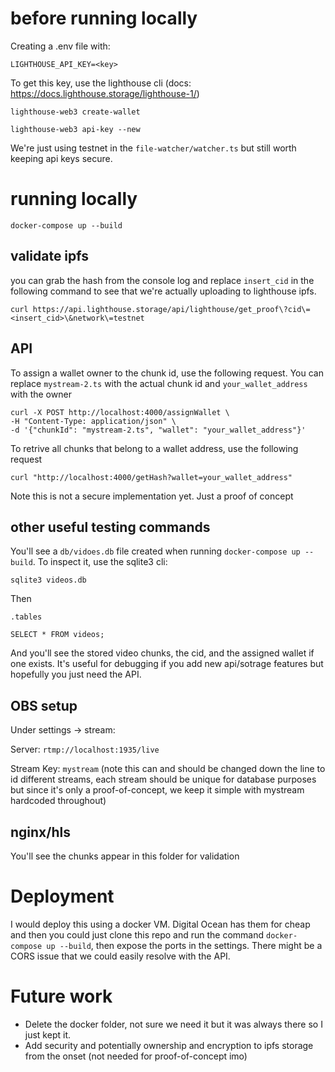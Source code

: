 # before running locally
Creating a .env file with:

```
LIGHTHOUSE_API_KEY=<key>
```

To get this key, use the lighthouse cli (docs: https://docs.lighthouse.storage/lighthouse-1/)

```
lighthouse-web3 create-wallet    
```

```
lighthouse-web3 api-key --new   
```

We're just using testnet in the `file-watcher/watcher.ts` but still worth keeping api keys secure.

# running locally

```docker-compose up --build```


## validate ipfs
you can grab the hash from the console log and replace `insert_cid` in the following command to see that we're actually uploading to lighthouse ipfs.

```
curl https://api.lighthouse.storage/api/lighthouse/get_proof\?cid\=<insert_cid>\&network\=testnet
```

## API
To assign a wallet owner to the chunk id, use the following request. You can replace `mystream-2.ts` with the actual chunk id and `your_wallet_address` with the owner

```
curl -X POST http://localhost:4000/assignWallet \
-H "Content-Type: application/json" \
-d '{"chunkId": "mystream-2.ts", "wallet": "your_wallet_address"}'
```


To retrive all chunks that belong to a wallet address, use the following request

```
curl "http://localhost:4000/getHash?wallet=your_wallet_address"
```

Note this is not a secure implementation yet. Just a proof of concept


## other useful testing commands

You'll see a `db/vidoes.db` file created when running `docker-compose up --build`. To inspect it, use the sqlite3 cli:

```
sqlite3 videos.db
```

Then 

```
.tables
```

```
SELECT * FROM videos;
```

And you'll see the stored video chunks, the cid, and the assigned wallet if one exists. It's useful for debugging if you add new api/sotrage features but hopefully you just need the API.

## OBS setup

Under settings -> stream:

Server: `rtmp://localhost:1935/live`

Stream Key: `mystream` (note this can and should be changed down the line to id different streams, each stream should be unique for database purposes but since it's only a proof-of-concept, we keep it simple with mystream hardcoded throughout)

## nginx/hls

You'll see the chunks appear in this folder for validation

# Deployment

I would deploy this using a docker VM. Digital Ocean has them for cheap and then you could just clone this repo and run the command `docker-compose up --build`, then expose the ports in the settings. There might be a CORS issue that we could easily resolve with the API. 

# Future work

- Delete the docker folder, not sure we need it but it was always there so I just kept it. 
- Add security and potentially ownership and encryption to ipfs storage from the onset (not needed for proof-of-concept imo)